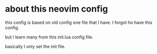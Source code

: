 # about this neovim config

this config is based on old config one file that I have. I forgot ho have this config.

but I learn many from this init.lua config file. 

basically I only set the init file. 
